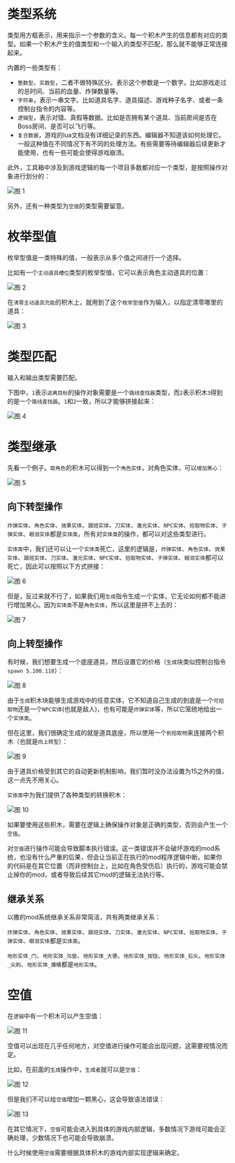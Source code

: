 # 类型系统

类型用方框表示，用来指示一个参数的含义。每一个积木产生的信息都有对应的类型。如果一个积木产生的值类型和一个输入的类型不匹配，那么就不能够正常连接起来。

内置的一些类型有：

- `整数型`、`实数型`，二者不做特殊区分。表示这个参数是一个数字。比如游戏走过的总时间、当前的血量、炸弹数量等。
- `字符串`，表示一串文字。比如道具名字、道具描述、游戏种子名字、或者一条控制台指令的内容等。
- `逻辑型`，表示对错、真假等数据。比如是否拥有某个道具、当前房间是否在Boss房间、是否可以飞行等。
- `复合数据`，游戏的lua文档没有详细记录的东西。编辑器不知道该如何处理它。一般这种值在不同情况下有不同的处理方法。有些需要等待编辑器后续更新才能使用，也有一些可能会使得游戏崩溃。

此外，工具箱中涉及到游戏逻辑的每一个项目多数都对应一个类型，是按照操作对象进行划分的：

![图 1](images/a4ae35442cf338359ab6c8f054435e5b0a3522621c618828670c7b237625c9f2.png)  

另外，还有一种类型为`空值`的类型需要留意。

# 枚举型值

枚举型值是一类特殊的值，一般表示从多个值之间进行一个选择。

比如有一个`主动道具槽位`类型的枚举型值，它可以表示角色主动道具的位置：

![图 2](images/77c3a704a122af4d1040c6a9e4ef92f02b509a30d7d8c41a2b641e08142e26c7.png)  

在`清零主动道具充能`的积木上，就用到了这个`枚举型值`作为输入，以指定清零哪里的道具：

![图 3](images/589f1a704ebbf66b70353a7618a03b2e37fef520819644f11c04da907e724cda.png)  

# 类型匹配

输入和输出类型需要匹配。

下图中，`1`表示`逃离目标`的操作对象需要是一个`路线查找器`类型，而`2`表示积木`3`得到的是一个`路线查找器`。`1`和`2`一致，所以才能够拼接起来：

![图 4](images/8132c884b1ab93a82c9ef3758a9e9d2cd879a2737c277aa8ddc4001b20897cb9.png)  

# 类型继承

先看一个例子。`取角色`的积木可以得到一个`角色实体`，对角色实体，可以`增加黑心`：

![图 5](images/8d6416c6588dde3686ecc74767447b9da461cc13d88f48948cc7599aaeb889d2.png)  

## 向下转型操作

`炸弹实体`、`角色实体`、`效果实体`、`跟班实体`、`刀实体`、`激光实体`、`NPC实体`、`拾取物实体`、`子弹实体`、`眼泪实体`都是`实体类`，所有对`实体类`的操作，都可以对这些类型进行。

`实体类`中，我们还可以让一个`实体类`死亡，这里的逻辑是，`炸弹实体`、`角色实体`、`效果实体`、`跟班实体`、`刀实体`、`激光实体`、`NPC实体`、`拾取物实体`、`子弹实体`、`眼泪实体`都可以死亡，因此可以按照以下方式拼接：

![图 6](images/dc6a99d60c4f3972fe79af7470b6b8cdddd2d46c578e5b0269d74e60e96946c3.png)  

但是，反过来就不行了，如果我们用`生成`指令生成一个实体，它无论如何都不能进行增加黑心。因为`实体类`不是`角色实体`，所以这里是拼不上去的：

![图 7](images/22588f09248636e0c6bc5a4166489ff45340637916aa226942c8c87f24c4e5bc.png)  

## 向上转型操作

有时候，我们想要生成一个底座道具，然后设置它的价格（`生成`块类似控制台指令`spawn 5.100.118`）：

![图 8](images/c48c4f383e8187674298f1a84f41e4981bf6184b19316ef00cf4617eb22c2c5a.png)  

由于`生成`积木块能够生成游戏中的任意实体，它不知道自己生成的到底是一个`可拾取物`还是一个`NPC实体`(也就是敌人)，也有可能是`炸弹实体`等，所以它笼统地给出一个`实体类`。

但在这里，我们很确定生成的就是道具底座，所以使用一个`到拾取物`来连接两个积木（也就是`向上转型`）：

![图 9](images/0a8c718f4e1dc37a118df2525aa902c62a9d38b4eb09a76e23e829fa36db0f2b.png)  

<span b-url='bi-docs/bi-docs-cn/docs/text_tutorial/biml/3.gen_price_item.biml' />

由于道具价格受到其它的自动更新机制影响，我们暂时没办法设置为15之外的值，这一点先不用关心。

`实体类`中为我们提供了各种类型的转换积木：

![图 10](images/facfdabfcdd89fafc56061460f541162b667fce29fa78ac023467ec24cd8aafc.png)  

如果要使用这些积木，需要在逻辑上确保操作对象是正确的类型，否则会产生一个`空值`。

对`空值`进行操作可能会导致脚本执行错误。这一类错误并不会破坏游戏的mod系统，也没有什么严重的后果，但会让当前正在执行的mod程序逻辑中断。如果你的代码是在其它位置（而非控制台上，比如在角色受伤后）执行的，游戏可能会禁止掉你的mod，或者导致后续其它mod的逻辑无法执行等。

## 继承关系

以撒的mod系统继承关系非常简洁，共有两类继承关系：

`炸弹实体`、`角色实体`、`效果实体`、`跟班实体`、`刀实体`、`激光实体`、`NPC实体`、`拾取物实体`、`子弹实体`、`眼泪实体`都是`实体类`。

`地形实体_门`、`地形实体_沟壑`、`地形实体_大便`、`地形实体_按钮`、`地形实体_石头`、`地形实体_尖刺`、`地形实体_爆桶`都是`地形实体`。

# 空值

在`逻辑`中有一个积木可以产生空值：

![图 11](images/1cfb652c4ad588bcd647eaea32da7ac637de9e52ebfb82f4154838a4caeb8cc7.png)  

空值可以出现在几乎任何地方，对空值进行操作可能会出现问题，这需要视情况而定。

比如，在前面的`生成`操作中，`生成者`就可以是`空值`：

![图 12](images/b95a76d84508414b961c159f1694d0261a9309b1814129692bab284a45401521.png)  

但是我们不可以给`空值`增加一颗黑心，这会导致语法错误：

![图 13](images/e846d86756e74327de6c98d17551c2e0abf6f13329abe3886e02d6c113019dfa.png)  

在其它情况下，`空值`可能会进入到具体的游戏内部逻辑，多数情况下游戏可能会正确处理，少数情况下也可能会导致崩溃。

什么时候使用`空值`需要根据具体积木的游戏内部实现逻辑来确定。

